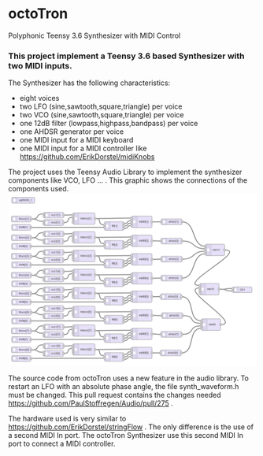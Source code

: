 # octoTron
Polyphonic Teensy 3.6 Synthesizer with MIDI Control
### This project implement a Teensy 3.6 based Synthesizer with two MIDI inputs.
The Synthesizer has the following characteristics:
* eight voices
* two LFO (sine,sawtooth,square,triangle) per voice
* two VCO (sine,sawtooth,square,triangle) per voice
* one 12dB filter (lowpass,highpass,bandpass) per voice
* one AHDSR generator per voice
* one MIDI input for a MIDI keyboard
* one MIDI input for a MIDI controller like https://github.com/ErikDorstel/midiKnobs

The project uses the Teensy Audio Library to implement the synthesizer components like VCO, LFO ... . This graphic shows the connections of the components used.
![Alt. Text](https://raw.githubusercontent.com/ErikDorstel/octoTron/master/documentation/ADT%20schematic.png)

The source code from octoTron uses a new feature in the audio library. To restart an LFO with an absolute phase angle, the file synth_waveform.h must be changed. This pull request contains the changes needed https://github.com/PaulStoffregen/Audio/pull/275 .

The hardware used is very similar to https://github.com/ErikDorstel/stringFlow . The only difference is the use of a second MIDI In port. The octoTron Synthesizer use this second MIDI In port to connect a MIDI controller.

